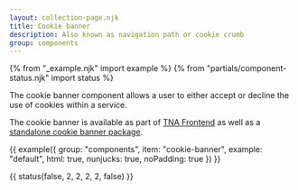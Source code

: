 ```yaml
---
layout: collection-page.njk
title: Cookie banner
description: Also known as navigation path or cookie crumb
group: components
---
```


{% from "_example.njk" import example %}
{% from "partials/component-status.njk" import status %}

The cookie banner component allows a user to either accept or decline the use of cookies within a service.

The cookie banner is available as part of [TNA Frontend](https://www.npmjs.com/package/@nationalarchives/frontend) as well as a [standalone cookie banner package](https://www.npmjs.com/package/@nationalarchives/frontend-cookie-banner).

{{ example({ group: "components", item: "cookie-banner", example: "default", html: true, nunjucks: true, noPadding: true }) }}

{{ status(false, 2, 2, 2, 2, false) }}
